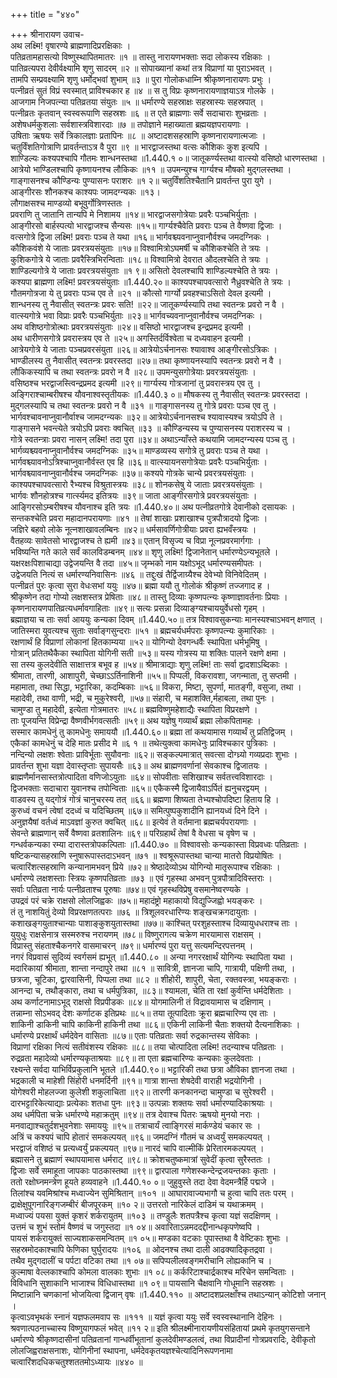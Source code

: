 +++
title = "४४०"

+++
श्रीनारायण उवाच-  
अथ लक्ष्मि! वृषारण्ये ब्राह्मणादिप्ररक्षिकाः ।  
पतिव्रतामहासत्यो विष्णुस्थापितमातरः ॥१ ॥
तास्तु नारायणभक्ताः सदा लोकस्य रक्षिकाः ।  
पातिव्रत्यपरा देवीर्वक्ष्यामि शृणु सादरम् ॥२ ॥
सोपाख्यानां कथां तत्र विप्राणां या पुराऽभवत् ।  
तामपि सम्प्रवक्ष्यामि शृणु धर्मोद्भवां शुभाम् ॥३ ॥
पुरा गोलोकधाम्नि श्रीकृष्णनारायणः प्रभुः ।  
पत्नीव्रतं सुतं विप्रं स्वस्मात् प्राविश्चकार ह ॥४ ॥
स तु विप्रः कृष्णनारायणाज्ञयाऽत्र गोलके ।  
आजगाम निजपत्न्या पतिव्रतया संयुतः ॥५ ॥
धर्मारण्ये सहस्राक्षः सहस्रास्यः सहस्रपात् ।  
पत्नीव्रतः कृतवान् स्वस्वरूपाणि सहस्रशः ॥६ ॥
त एते ब्राह्मणाः सर्वे सदाचाराः शुभव्रताः ।  
अशेषधर्मकुशलाः सर्वशास्त्रविशारदाः ॥७ ॥
तपोज्ञाने महाख्याता ब्रह्मयज्ञपरायणाः ।  
उषिताः ऋषयः सर्वे त्रिकालज्ञाः प्रतापिनः ॥८ ॥
अष्टादशसहस्राणि कृष्णनारायणात्मजाः ।  
चतुर्विंशतिगोत्राणि प्रावर्तन्ताऽत्र वै पुरा ॥९ ॥
भारद्वाजस्तथा वत्सः कौशिकः कुश इत्यपि ।  
शाण्डिल्यः कश्यपश्चापि गौतमः शान्धनस्तथा ॥1.440.१ ०॥
जातूकर्ण्यस्तथा वात्स्यो वसिष्ठो धारणस्तथा ।  
आत्रेयो भाण्डिलश्चापि कृष्णायनश्च लौकिकः ॥११ ॥
उपमन्युश्च गार्ग्यश्च मौषको मुद्गलस्तथा ।  
गाङ्गासनश्च कौण्डिन्यः पुण्यासनः पराशरः ॥१ २॥
चतुर्विंशतिश्चैतानि प्रावर्तन्त पुरा युगे ।  
आङ्गीरसः शौनकश्च काश्यपः जामदग्न्यकः ॥१३।  
लौगाक्षसश्च माण्डव्यो बभूवुर्गोत्रिणस्ततः ।  
प्रवराणि तु जातानि तान्यपि मे निशामय ॥१४॥
भारद्वाजसगोत्रेयाः प्रवरैः पञ्चभिर्युताः ।  
आङ्गीरसो बार्हस्पत्यो भारद्वाजश्च सैन्यसः ॥१५॥
गार्ग्यश्चैवेति प्रवराः पञ्च ते वैष्णवा द्विजाः ।  
वत्सगोत्रे द्विजा लक्ष्मि! प्रवराः पञ्च ते यथा ॥१६॥
भार्गवश्च्यवनाप्नुवानौर्वश्च जमदग्निकः ।  
कौशिकवंशे ये जाताः प्रवरत्रयसंयुताः ॥१७॥
विश्वामित्रोऽघमर्षी च कौशिकश्चेति ते त्रयः ।  
कुशिकगोत्रे ये जाताः प्रवरैस्त्रिभिरन्विताः ॥१८॥
विश्वामित्रो देवरात औदलश्चेति ते त्रयः ।  
शाण्डिल्यगोत्रे ये जाताः प्रवरत्रयसंयुताः ॥१ ९॥
असितो देवलश्चापि शाण्डिल्यश्चेति ते त्रयः ।  
कश्यपा ब्राह्मणा लक्ष्मि! प्रवरत्रयसंयुताः ॥1.440.२०॥
काश्यपश्चापवत्सारो नैध्रुवश्चेति ते त्रयः ।  
गौतमगोत्रजा ये तु प्रवराः पञ्च एव ते ॥२१ ॥
कौत्सो गार्ग्यो प्रवहश्चाऽसितो देवल इत्यमी ।  
शान्धनस्य तु नैवासीत् स्वतन्त्रः प्रवरः सति! ॥२२॥
जातूकर्ण्यस्यापि तथा स्वतन्त्रः प्रवरो न वै ।  
वात्स्यगोत्रे भवा विप्राः प्रवरैः पञ्चभिर्युताः ॥२३॥
भार्गवच्यवनाप्नुवानौर्वश्च जमदग्निकः ।  
अथ वशिष्ठगोत्रोत्थाः प्रवरत्रयसंयुताः ॥२४॥
वसिष्ठो भारद्वाजश्च इन्द्रप्रमद इत्यमी ।  
अथ धारीणसगोत्रे प्रवरास्त्रय एव ते ॥२५॥
अगस्तिर्दर्विश्वेता च दध्यवाहन इत्यमी ।  
आत्रेयगोत्रे ये जाताः पञ्चप्रवरसंयुता ॥२६॥
आत्रेयोऽर्चनानसः श्यावाश्व आङ्गीरसोऽत्रिकः ।  
भाण्डीलस्य तु नैवासीत् स्वतन्त्रः प्रवरस्तदा ॥२७॥
तथा कृष्णायनस्यापि स्वतन्त्रः प्रवरो न वै ।  
लौकिकस्यापि च तथा स्वतन्त्रः प्रवरो न वै ॥२८॥
उपमन्युसगोत्रेयाः प्रवरत्रयसंयुताः ।  
वसिष्ठश्च भरद्वाजस्त्विन्द्रप्रमद इत्यमी ॥२९॥
गार्ग्यस्य गोत्रजानां तु प्रवरास्त्रय एव तु ।  
अङ्गिराश्चाम्बरीषश्च यौवनाश्वस्तृतीयकः ॥1.440.३ ०॥
मौषकस्य तु नैवासीत् स्वतन्त्रः प्रवरस्तदा ।  
मुद्गलस्यापि च तथा स्वतन्त्रः प्रवरो न वै ॥३१ ॥
गाङ्गासनस्य तु गोत्रे प्रवराः पञ्च एव तु ।  
भार्गवश्चावनाप्नुवानौर्वाश्च जामदग्न्यकः ॥३२॥
आत्रेयोऽर्चनानसश्च श्यावास्यश्च त्रयोऽपि ते ।  
गाङ्गासने भवन्त्येते त्रयोऽपि प्रवराः क्वचित् ॥३३ ॥
कौण्डिन्यस्य च पुण्यासनस्य पराशरस्य च ।  
गोत्रे स्वतन्त्राः प्रवरा नासन् लक्ष्मि! तदा पुरा ॥३४॥
अथाऽन्याँस्ते कथयामि जामदग्न्यस्य पञ्च तु ।  
भार्गव्यश्च्यवनाप्नुवानौर्वश्च जमदग्निकः ॥३५॥
माण्डव्यस्य सगोत्रे तु प्रवराः पञ्च ते यथा ।  
भार्गवश्च्यावनोऽत्रिश्चाप्नुवानौर्वस्त एव हि ॥३६॥
वात्स्यायनसगोत्रेयाः प्रवरैः पञ्चभिर्युताः ।  
भार्गवश्च्यावनाप्नुवानौर्वश्च जमदग्निकः ॥३७॥
कश्यपे गोत्रके चान्ये प्रवरत्रयसंयुताः ।  
काश्यपश्चापवत्सारो रैभ्यश्च विश्रुतास्त्रयः ॥३८॥
शोनकसेषु ये जाताः प्रवरत्रयसंयुताः ।  
भार्गवः शौनहोत्रश्च गार्त्स्यमद इतित्रयः ॥३९॥
जाता आङ्गीरसगोत्रे प्रवरत्रयसंयुताः ।  
आङ्गिरसोऽम्बरीषश्च यौवनाश्च इति त्रयः ॥1.440.४०॥
अथ पत्नीव्रतगोत्रे देवानीको दसायकः ।  
सन्तकश्चेति प्रवरा महादानपरायणाः ॥४१ ॥
तेषां शाखाः प्रशाखाश्च पुत्रपौत्रादयो द्विजाः ।  
जज्ञिरे बहवो लोके नूत्नशाखावलम्बिनः ॥४२॥
धर्मसावर्णिगोत्रीयाः प्रवरा ह्यभवँस्त्रयः ।  
वैतहव्यः सावेतसो भारद्वाजश्च ते ह्यमी ॥४३॥
एतान् विसृज्य च विप्रा नूत्नप्रवरमार्गगाः ।  
भविष्यन्ति गते काले सर्वं कालविडम्बनम् ॥४४॥
शृणु लक्ष्मि! द्विजानेतान् धर्मारण्येऽन्यभूतले ।  
यक्षरक्षःपिशाचाद्या उद्वेजयन्ति वै तदा ॥४५॥
जृम्भको नाम यक्षोऽभूद् धर्मारण्यसमीपतः ।  
उद्वेजयति नित्यं स धर्मारण्यनिवासिनः ॥४६ ॥
तद्दुःखं तैर्द्विजाग्र्यैश्च देवेभ्यो विनिवेदितम् ।  
पत्नीव्रतं पुरः कृत्वा सुरा वेधःसभां ययुः ॥४७॥
ब्रह्मा ययौ तु गोलोकं श्रीकृष्णं तज्जगाद ह ।  
श्रीकृष्णेन तदा गोप्यो लक्षशस्तत्र प्रेषिताः ॥४८॥
तास्तु दिव्याः कृष्णपत्न्यः कृष्णाज्ञावर्तनाः प्रियाः ।  
कृष्णनारायणपातिव्रत्यधर्मावगाहिताः ॥४९॥
सत्यः प्रसन्ना दिव्याङ्ग्यश्चाययुर्वेधसो गृहम् ।  
ब्रह्माज्ञया च ताः सर्वा आययुः कन्यका दिवम् ॥1.440.५०॥
तत्र विश्वावसुकन्याः मानस्यश्चाऽभवन् क्षणात् ।  
जातिस्मरा युवत्यश्च सुताः सर्वाङ्गसुन्दराः ॥५१ ॥
ब्रह्मचर्यधर्मपराः कृष्णपत्न्यः कुमारिकाः ।  
रक्षणार्थं हि विप्राणां लोकानां हितकाम्यया ॥५२॥
योगिन्यो देवगन्धर्वैः स्थापिता धर्मभूमिषु ।  
गोत्रान् प्रतितथैकैका स्थापिता योगिनी सती ॥५३॥
यस्य गोत्रस्य या शक्तिः पालने रक्षणे क्षमा ।  
सा तस्य कुलदेवीति साक्षात्तत्र बभूव ह ॥५४॥
श्रीमात्राद्याः शृणु लक्ष्मि! ताः सर्वा द्वादशाऽब्दिकाः ।  
श्रीमाता, तारणी, आशापुरी, चेच्छाऽऽर्तिनाशिनी ॥५५॥
पिप्पली, विकरावशा, जगन्माता, तु सप्तमी ।  
महामाता, तथा सिद्धा, भट्टारिका, कदम्बिकाः ॥५६॥
विकरा, मिष्टा, सुपर्णा, मातङ्गी, वसुजा, तथा ।  
महादेवी, तथा वाणी, भद्री, च मुकुरेश्वरी, ॥५७॥
संहारी, च महाशक्ति,र्महाबला, तथा पुनः ।  
चामुण्डा तु महादेवी, इत्येता गोत्रमातरः ॥५८॥
ब्रह्मविष्णुमहेशाद्यैः स्थापिता विप्ररक्षणे ।  
ताः पूजयन्ति विप्रेन्द्रा वैष्णवीर्भगवत्सतीः ॥५९॥
अथ यज्ञेषु गव्यार्थं ब्रह्मा लोकपितामहः ।  
सस्मार कामधेनुं तु कामधेनुः समाययौ ॥1.440.६०॥
ब्रह्मा तां कथयामास गव्यार्थं तु प्रतिद्विजम् ।  
एकैकां कामधेनुं च देहि मातः प्रसीद मे ॥६ १ ॥
तथेत्युक्त्वा कामधेनुः प्राविश्चकार पुत्रिकाः ।  
नन्दिन्यो लक्षशः श्वेताः प्राविर्भूताः सुयौवनाः ॥६२॥
सङ्कल्पमात्रात् सवत्सा दोग्ध्र्यो गव्यप्रदाः शुभाः ।  
प्रावर्तन्त शुभा यज्ञा देवास्तृप्ताः सुपायसैः ॥६३॥
अथ ब्राह्मणवर्णानां सेवकाश्च द्विजातयः ।  
ब्राह्मणैर्मानसास्तत्रोत्पादिता वणिजोऽयुताः ॥६४॥
सोपवीताः सशिखाश्च सर्वतत्त्वविशारदाः ।  
द्विजभक्ताः सदाचारा युवानश्च तपोन्विताः ॥६५॥
एकैकस्मै द्विजायैवाऽर्पितं ह्यनुचरद्वयम् ।  
वाडवस्य तु यद्गोत्रं गोत्रं चानुचरस्य तत् ॥६६॥
ब्रह्मणा शिष्यता तेभ्यश्चोपदिष्टा हिताय हि ।  
कुरुध्वं वचनं त्वेषां ददध्वं च यदिच्छितम् ॥६७॥
समित्पुष्पकुशादीनि ह्यानयध्वं दिने दिने ।  
अनुज्ञयैषां वर्तध्वं माऽवज्ञां कुरुत क्वचित् ॥६८॥
इत्येवं ते वर्तमाना ब्रह्मचर्यपरायणाः ।  
सेवन्ते ब्राह्मणान् सर्वे वैष्णवा व्रतशालिनः ॥६९॥
परिग्रहार्थं तेषां वै वेधसा च वृषेण च ।  
गन्धर्वकन्यका रम्या दारास्तत्रोपकल्पिताः ॥1.440.७० ॥
विश्वावसोः कन्यकास्ता विप्रवध्वः पतिव्रताः ।  
षष्टिकन्यासहस्राणि स्नुषारूपास्तदाऽभवन् ॥७१ ॥
श्वश्रूरूपास्तथा चान्या मातरो विप्रयोषितः ।  
चत्वारिंशत्सहस्राणि कन्यानामभवन् प्रिये ॥७२॥
श्रेष्ठादेव्योऽथ योगिन्यो मातृरूपाश्च रक्षिकाः ।  
धर्मारण्ये लक्षशस्ताः स्त्रियः कृष्णपतिव्रताः ॥७३ ॥
एवं गृहस्था अभवन् पुत्रपौत्रादिविस्तराः ।  
सर्वाः पतिव्रता नार्यः पत्नीव्रताश्च पूरुषाः ॥७४॥
एवं गृहस्थविप्रेषु वसमानेष्वरण्यके ।  
उपद्रवं परं चक्रे राक्षसो लोलजिह्वकः ॥७५॥
महादंष्ट्रो महाकायो विद्युज्जिह्वो भयङ्करः ।  
तं तु नाशयितुं देव्यो विप्ररक्षणतत्पराः ॥७६ ॥
त्रिशूलवरधारिण्यः शङ्खचक्रगदायुताः ।  
कशाखङ्गयुताश्चान्याः पाशाङ्कुशयुतास्तथा ॥७७॥
काश्चित् परशुहस्ताश्च दिव्यायुधधराश्च ताः ।  
युयुधुः राक्षसेनात्र सस्मरुश्च नरायणम् ॥७८॥
विष्णुरागत्य चक्रेण मारयामास राक्षसम् ।  
विप्रास्तु संहताश्चैकनगरे वासमाचरन् ॥७९॥
धर्मारण्यं पुरा यत्तु सत्यमन्दिरपत्तनम् ।  
नगरं विप्रवासं सुदिव्यं स्वर्गसमं ह्यभूत् ॥1.440.८० ॥
अन्या नगररक्षार्थं योगिन्यः स्थापिता यथा ।  
मदारिकायां श्रीमाता, शान्ता नन्दापुरे तथा ॥८१ ॥
सावित्री, ज्ञानजा चापि, गात्रायी, पक्षिणी तथा, ।  
छत्रजा, चूटिका, द्वारवासिनी, पिप्पला तथा ॥८२ ॥
शीहोरी, शापुरी, चेता, रक्तवस्त्रा, भयङ्कराः ।  
आनन्दा च, तथौङ्कारा, तथा च धर्मपुत्रिका, ॥८३॥
श्यामला, चेति ता रक्षां कुर्वन्ति धर्मदेशिताः ।  
अथ कर्णाटनामाऽभूद् राक्षसो विप्रपीडकः ॥८४॥
योगमालिनी तं विद्रावयामास च दक्षिणाम् ।  
तन्नाम्ना सोऽभवद् देशः कर्णाटक इतिप्रथः ॥८५॥
तया तूत्पादिताः क्रूरा ब्रह्मचारिण्य एव ताः ।  
शाकिनी डाकिनी चापि काकिनी हाकिनी तथा ॥८६॥
एकिनी लाकिनी चैताः शक्तयो दैत्यनाशिकाः ।  
धर्मारण्ये प्ररक्षार्थं धर्मदेवेन वासिताः ॥८७॥
एताः पतिव्रताः सर्वा रुद्रकान्तस्य सेविकाः ।  
विप्राणां रक्षिका नित्यं सतीवंशस्य रक्षिकाः ॥८८॥
तया चोत्पादिता लक्ष्मि! तदन्याश्च पतिव्रताः ।  
रुद्रव्रता महादेव्यो धर्मारण्यकृताश्रयाः ॥८९॥
ता एता ब्रह्मचारिण्यः कन्यकाः कुलदेवताः ।  
रक्ष्यन्ते सर्वदा याभिर्विप्रकुलानि भूतले ॥1.440.९०॥
भट्टारिकी तथा छत्रा औविका ज्ञानजा तथा ।  
भद्रकाली च माहेशी सिंहोरी धनमर्दिनी ॥९१॥
गात्रा शान्ता शेषदेवी वाराही भद्रयोगिनी ।  
योगेश्वरी मोहलज्जा कुलेशी शकुलाचिता ॥९२॥
तारणी कनकानन्दा चामुण्डा च सुरेश्वरी ।  
दारभट्टारिकेत्याद्याः प्रत्येकाः शतधा पुनः ॥९३॥
उत्पन्नाः शक्तयः सर्वा धर्मारण्यादिकाश्रयाः ।  
अथ धर्मपिता चक्रे धर्मारण्ये महाक्रतुम् ॥९४॥
तत्र देवाश्च पितरः ऋषयो मुनयो नराः ।  
मनवाद्याश्चतुर्दशभुवनेशाः समाययुः ॥९५॥
तत्राचार्यं त्वाङ्गिरसं मार्कण्डेयं चकार सः ।  
अत्रिं च कश्यपं चापि होतारं समकल्पयत् ॥९६॥
जमदग्निं गौतमं च अध्वर्युं समकल्पयत् ।  
भरद्वाजं वशिष्ठं च प्रत्यध्वर्युं प्रकल्पयत् ॥९७॥
नारदं चापि वाल्मीकिं प्रेरितारमकल्पयत् ।  
ब्रह्मासने तु ब्रह्माणं स्थापयामास धर्मराट् ॥९८॥
क्रोशचतुष्कमात्रां सुवेदीं कृत्वा सुरैस्ततः ।  
द्विजाः सर्वे समाहूता जापकाः पाठकास्तथा ॥९९॥
द्वारपाला गणेशस्कन्देन्द्रजयन्तकाः कृताः ।  
ततो रक्षोघ्नमन्त्रेण हूयते हव्यवाहने ॥1.440.१० ०॥
जुहुवुस्ते तदा देवा वेदमन्त्रैर्हि पद्मजे ।  
तिलांश्च यवमिश्रांश्च मध्वाज्येन सुमिश्रितान् ॥१०१ ॥
आघारावाज्यभागौ च हुत्वा चापि ततः परम् ।  
द्राक्षेक्षुपूगनारिङ्गजम्बीरं बीजपूरकम् ॥१० २॥
उत्तरतो नारिकेलं दाडिमं च यथाक्रमम् ।  
मध्वाज्यं पयसा युक्तं कृशरं शर्करायुतम् ॥१०३ ॥
तण्डुलैः शतपत्रैश्च कृत्वा यज्ञं सदक्षिणम् ।  
उत्तमं च शुभं स्तोमं वैष्णवं च जगुस्तदा ॥१ ०४॥
अवारिताऽन्नमददद्दीनान्धकृपणेष्वपि ।  
पायसं शर्करायुक्तं साज्यशाकसमन्वितम् ॥१ ०५॥
मण्डका वटकाः पूपास्तथा वै वेष्टिकाः शुभाः ।  
सहस्रमोदकाश्चापि फेणिका घुर्घुरादयः ॥१०६ ॥
ओदनश्च तथा दाली आढक्यादिकृतद्रवा ।  
तथैव मुद्गदालीं च पर्पटा वटिका तथा ॥१ ०७॥
सपिप्पलीलवङ्गमरीचानि लोह्यकानि च ।  
कुल्माषा वेल्लकाश्चापि कोमला वालकाः शुभाः ॥१ ०८॥
कर्करिटाश्चार्द्रकाश्च मरिचेन समन्विताः ।  
विविधानि सुशाकानि भाजाश्च विधिधास्तथा ॥१ ०९॥
पायसानि चैक्षवानि गोधूमानि सहस्रशः ।  
मिष्टान्नानि चणकानां भोजयित्वा द्विजान् वृषः ॥1.440.११० ॥
अष्टादशप्रलक्षाँश्च तथाऽन्यान् कोटिशो जनान् ।  
कृत्वाऽवभृथकं स्नानं यज्ञफलमवाप सः ॥१११ ॥
यज्ञं कृत्वा ययुः सर्वे स्वस्वस्थानानि देहिनः ।  
श्रवणात्पठनाच्चास्य विष्णुयागफलं भवेत् ॥११ २॥
इति श्रीलक्ष्मीनारायणीयसंहितायां प्रथमे कृतयुगसन्ताने धर्मारण्ये श्रीकृष्णदासीनां पतिव्रतानां गान्धर्वीभूतानां कुलदेवीमण्डलत्वं, तथा विप्रादीनां गोत्रप्रवरादिः, देवीकृतो लोलजिह्वराक्षसनाशः, योगिनीनां स्थापना, धर्मदेवकृतयज्ञश्चेत्यादिनिरूपणनामा चत्वारिंशदधिकचतुश्शततमोऽध्यायः ॥४४० ॥
    
